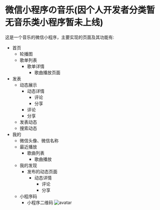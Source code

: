 # 微信小程序の音乐(因个人开发者分类暂无音乐类小程序暂未上线)

这是一个音乐的微信小程序，主要实现的页面及其功能有:

- 首页
    - 轮播图
    - 歌单列表
        - 歌单详情
            - 歌曲播放页面
- 发表
    - 动态展示
        - 动态详情
            - 评论
            - 分享
        - 评论
        - 分享
    - 发表动态
    - 搜索动态
- 我的
    - 微信头像、微信名称
    - 最近播放
        - 歌曲列表
            - 歌曲播放
    - 我的发现
        - 发布的动态页面
            - 动态详情
                 - 评论
                 - 分享
    - 小程序码
        - 小程序二维码
![avatar](http://www.yeyilong.site/image/1.jpg)
